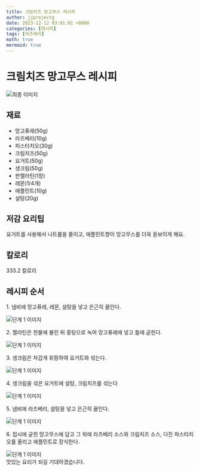 ```yaml
---
title: 크림치즈 망고무스 레시피
author: jjprojectg
date: 2023-12-12 03:01:01 +0000
categories: [레시피]
tags: [라즈베리]
math: true
mermaid: true
---
```

<meta name="og:type" content="website"/>
<meta charset="UTF-8"/>
<div class="header">
  <h1>크림치즈 망고무스 레시피</h1>
</div>

<div class="container my-4">
  <div class="row">
    <div class="col-12 col-md-6">
      <div class="recipe-image">
        <img src="http://www.foodsafetykorea.go.kr/uploadimg/cook/10_00610_2.png" class="step-image" alt="최종 이미지"/>
      </div>
    </div>
    <div class="col-12 col-md-6">
      <div class="ingredients">
        <h2>재료</h2>
        <ul class="card">
          <li> 망고퓨레(50g) </li>
          <li>  라즈베리(10g) </li>
          <li>  피스타치오(30g) </li>
          <li> 크림치즈(50g) </li>
          <li>  요거트(50g) </li>
          <li>  생크림(50g) </li>
          <li>  판젤라틴(1장) </li>
          <li> 레몬(1/4개) </li>
          <li>  애플민트(10g) </li>
          <li>  설탕(20g) </li>
</ul>
      </div>
    </div>
    <div class="col-12 col-md-6">
      <div class="ingredients">
        <h2>저감 요리팁</h2>
        <div class="card"> 
          <p>
            요거트를 사용해서 나트륨을 줄이고, 애플민트향이 망고무스를 더욱 돋보이게 해요.
          </p>
        </div>
      </div>
      <div class="ingredients">
        <h2>칼로리</h2>
        <div class="card"> 
          <p>
            333.2 칼로리
          </p>
        </div>
      </div>
    </div>
  </div>

  <h2 class="my-4">레시피 순서</h2>
  <div class="card recipe-card">
    <div class="card-body recipe-step">
      <p class="card-text step-description">1. 냄비에 망고퓨레, 레몬, 설탕을 넣고
은근히 끓인다.</p>
      <img src="http://www.foodsafetykorea.go.kr/uploadimg/cook/20_00610_1.png" alt="단계 1 이미지" class="step-image"/>
    </div>
  </div>
  <div class="card recipe-card">
    <div class="card-body recipe-step">
      <p class="card-text step-description">2. 젤라틴은 찬물에 불린 뒤 중탕으로
녹여 망고퓨레에 넣고 틀에 굳힌다.</p>
      <img src="http://www.foodsafetykorea.go.kr/uploadimg/cook/20_00610_2.png" alt="단계 1 이미지" class="step-image"/>
    </div>
  </div>
  <div class="card recipe-card">
    <div class="card-body recipe-step">
      <p class="card-text step-description">3. 생크림은 차갑게 휘핑하여 요거트와
섞는다.</p>
      <img src="http://www.foodsafetykorea.go.kr/uploadimg/cook/20_00610_3.png" alt="단계 1 이미지" class="step-image"/>
    </div>
  </div>
  <div class="card recipe-card">
    <div class="card-body recipe-step">
      <p class="card-text step-description">4. 생크림을 섞은 요거트에 설탕,
크림치즈를 섞는다</p>
      <img src="http://www.foodsafetykorea.go.kr/uploadimg/cook/20_00610_4.png" alt="단계 1 이미지" class="step-image"/>
    </div>
  </div>
  <div class="card recipe-card">
    <div class="card-body recipe-step">
      <p class="card-text step-description">5. 냄비에 라즈베리, 설탕을 넣고 은근히
끓인다.</p>
      <img src="http://www.foodsafetykorea.go.kr/uploadimg/cook/20_00610_5.png" alt="단계 1 이미지" class="step-image"/>
    </div>
  </div>
  <div class="card recipe-card">
    <div class="card-body recipe-step">
      <p class="card-text step-description">6. 접시에 굳힌 망고무스에 담고 그 위에
라즈베리 소스와 크림치즈 소스, 다진
파스타치오를 올리고 애플민트로
장식한다.</p>
      <img src="http://www.foodsafetykorea.go.kr/uploadimg/cook/20_00610_6.png" alt="단계 1 이미지" class="step-image"/>
    </div>
  </div>

</div>
맛있는 요리가 되길 기대하겠습니다.
